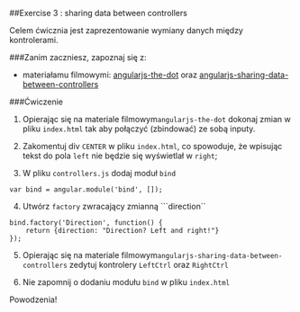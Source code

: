 ##Exercise 3 : sharing data between controllers

Celem ćwicznia jest zaprezentowanie wymiany danych między kontrolerami. 

###Zanim zaczniesz, zapoznaj się z:
* materiałamu filmowymi: [angularjs-the-dot](https://egghead.io/lessons/angularjs-the-dot) oraz [angularjs-sharing-data-between-controllers](https://egghead.io/lessons/angularjs-sharing-data-between-controllers)


###Ćwiczenie

1. Opierając się na materiale filmowym```angularjs-the-dot``` dokonaj zmian w pliku ```index.html```  tak aby połączyć (zbindować) ze sobą inputy.

2. Zakomentuj div  ```CENTER``` w pliku ```index.html```, co spowoduje, że wpisując tekst do pola  ```left``` nie będzie się wyświetlał w ```right```; 

3. W pliku ```controllers.js``` dodaj moduł ```bind```  

``` 
var bind = angular.module('bind', []);
```
4. Utwórz ```factory``` zwracający zmianną ```direction``

```
bind.factory('Direction', function() {
    return {direction: "Direction? Left and right!"}
});
```

5. Opierając się na materiale filmowym```angularjs-sharing-data-between-controllers``` zedytuj kontrolery ```LeftCtrl``` oraz ```RightCtrl```

6. Nie zapomnij o dodaniu modułu ```bind``` w pliku ```index.html```

Powodzenia!